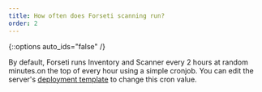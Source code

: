 ```yaml
---
title: How often does Forseti scanning run?
order: 2
---
```

{::options auto_ids="false" /}

By default, Forseti runs Inventory and Scanner every 2 hours at random minutes.on the top of every hour 
using a simple cronjob. You can edit the server's
[deployment template](https://github.com/GoogleCloudPlatform/forseti-security/tree/2.0-dev/deployment-templates/compute-engine) 
to change this cron value.
